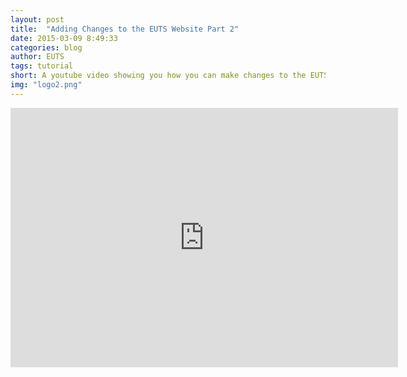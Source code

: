 ```yaml
---
layout: post
title:  "Adding Changes to the EUTS Website Part 2"
date: 2015-03-09 8:49:33
categories: blog
author: EUTS
tags: tutorial
short: A youtube video showing you how you can make changes to the EUTS website from your computer using the Github Application and the Jekyll Server. (Part 2)
img: "logo2.png"
---
```

<div style="text-align:center">
<iframe width="620" height="415" src="https://www.youtube.com/embed/VodSYkFfRlg" frameborder="0" allowfullscreen></iframe>
</div>